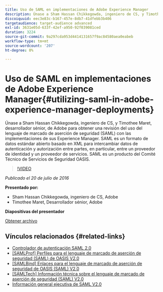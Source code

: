 ```yaml
---
title: Uso de SAML en implementaciones de Adobe Experience Manager
description: Únase a Sham Hassan Chikkegowda, ingeniero de CS, y Timothee Maret, desarrollador sénior, de Adobe para obtener una revisión del uso del lenguaje de marcado de aserción de seguridad (SAML) con las implementaciones de sus Experience Manager. SAML es un formato de datos estándar abierto basado en XML para intercambiar datos de autenticación y autorización entre partes, en particular, entre un proveedor de identidad y un proveedor de servicios.  SAML es un producto del Comité Técnico de Servicios de Seguridad OASIS.
discoiquuid: eec3e83c-b167-457e-8db7-41dfebb3b406
targetaudience: target-audience advanced
exl-id: 3631e05d-633f-42ef-a950-92f039081ced
duration: 3224
source-git-commit: 9a297cda953d4414131657f9ac84580aea0eabeb
workflow-type: tm+mt
source-wordcount: '207'
ht-degree: 0%

---
```


# Uso de SAML en implementaciones de Adobe Experience Manager{#utilizing-saml-in-adobe-experience-manager-deployments}

Únase a Sham Hassan Chikkegowda, ingeniero de CS, y Timothee Maret, desarrollador sénior, de Adobe para obtener una revisión del uso del lenguaje de marcado de aserción de seguridad (SAML) con las implementaciones de sus Experience Manager. SAML es un formato de datos estándar abierto basado en XML para intercambiar datos de autenticación y autorización entre partes, en particular, entre un proveedor de identidad y un proveedor de servicios.  SAML es un producto del Comité Técnico de Servicios de Seguridad OASIS.

>[!VIDEO](https://video.tv.adobe.com/v/19299/?quality=9)

*Publicado el 20 de julio de 2016*

**Presentado por:**

* Sham Hassan Chikkegowda, ingeniero de CS, Adobe
* Timothee Maret, Desarrollador sénior, Adobe

**Diapositivas del presentador**

[Obtener archivo](assets/aem-gems-072016-saml.pdf)

## Vínculos relacionados {#related-links}

* [Controlador de autenticación SAML 2.0](https://docs.adobe.com/docs/en/aem/6-2/administer/security/saml-2-0-authenticationhandler.html)
* [[SAMLProf] Perfiles para el lenguaje de marcado de aserción de seguridad (SAML) de OASIS V2.0](https://docs.oasis-open.org/security/saml/v2.0/saml-profiles-2.0-os.pdf)
* [[SAMLBind] Enlaces para el lenguaje de marcado de aserción de seguridad de OASIS (SAML) V2.0](https://docs.oasis-open.org/security/saml/v2.0/saml-bindings-2.0-os.pdf)
* [[SAMLTech] Información técnica sobre el lenguaje de marcado de aserción de seguridad (SAML) V2.0](https://www.oasis-open.org/committees/download.php/27819/sstc-saml-tech-overview-2.0-cd-02.pdf)
* [Información general ejecutiva de SAML V2.0](https://www.oasis-open.org/committees/download.php/13525/sstc-saml-exec-overview-2.0-cd-01-2col.pdf)
